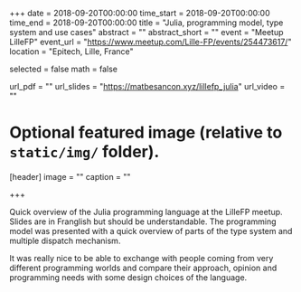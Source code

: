 +++
date = 2018-09-20T00:00:00
time_start = 2018-09-20T00:00:00
time_end = 2018-09-20T00:00:00
title = "Julia, programming model, type system and use cases"
abstract = ""
abstract_short = ""
event = "Meetup LilleFP"
event_url = "https://www.meetup.com/Lille-FP/events/254473617/"
location = "Epitech, Lille, France"

selected = false
math = false

url_pdf = ""
url_slides = "https://matbesancon.xyz/lillefp_julia"
url_video = ""

# Optional featured image (relative to `static/img/` folder).
[header]
image = ""
caption = ""

+++

Quick overview of the Julia programming language at the LilleFP
meetup. Slides are in Franglish but should be understandable.
The programming model was presented with a quick overview of parts
of the type system and multiple dispatch mechanism.  

It was really nice to be able to exchange with people coming from
very different programming worlds and compare their approach,
opinion and programming needs with some design choices of the
language. 
